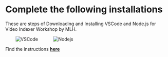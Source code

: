 # Complete the following installations

These are steps of Downloading and Installing VSCode and Node.js for Video Indexer Workshop by MLH.

&nbsp;&nbsp;&nbsp;&nbsp;&nbsp;&nbsp;&nbsp;&nbsp;![VSCode](https://github.com/MSPImpact/AzureDays/blob/master/D5:Machine_Learning_and_Video_Indexer_using_Microsoft_Azure/Installations_instructions/Picture1.png "Visual Studio Code")
&nbsp;&nbsp;&nbsp;&nbsp;&nbsp;&nbsp;&nbsp;&nbsp;&nbsp;&nbsp;&nbsp;![Nodejs](https://github.com/MSPImpact/AzureDays/blob/master/D5:Machine_Learning_and_Video_Indexer_using_Microsoft_Azure/Installations_instructions/Picture2.png "Node.js")

Find the instructions [**here**](../Installations.pdf) 
